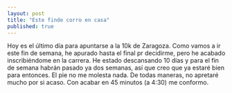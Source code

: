 ```yaml
---
layout: post
title: "Este finde corro en casa"
published: true
---
```


Hoy es el último día para apuntarse a la 10k de Zaragoza. Como vamos a ir este fin de semana, he apurado hasta el final pr decidirme, pero he acabado inscribiéndome en la carrera. He estado descansando 10 días y para el fin de semana habrán pasado ya dos semanas, así que creo que ya estaré bien para entonces. El pie no me molesta nada. De todas maneras, no apretaré mucho por si acaso. Con acabar en 45 minutos (a 4:30) me conformo.
